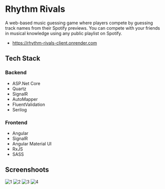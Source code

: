 # Rhythm Rivals
A web-based music guessing game where players compete by guessing track names from their Spotify previews. You can compete with your friends in musical knowledge using any public playlist on Spotify.
* https://rhythm-rivals-client.onrender.com
## Tech Stack
### Backend
- ASP.Net Core
- Quartz
- SignalR
- AutoMapper
- FluentValidation
- Serilog
### Frontend
- Angular
- SignalR
- Angular Material UI
- RxJS
- SASS
## Screenshoots
![1](https://i.imgur.com/3jV4oNp.png)
![2](https://i.imgur.com/V2HSPce.png)
![3](https://i.imgur.com/H4bwZZQ.png)
![4](https://i.imgur.com/Q3XwXRm.png)
